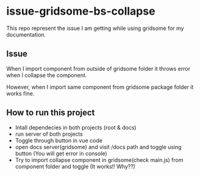 # issue-gridsome-bs-collapse

This repo represent the issue I am getting while using gridsome for my documentation.

## Issue

When I import component from outside of gridsome folder it throws error when I collapse the component.
  
However, when I import same component from gridsome package folder it works fine.

## How to run this project

* Intall dependecies in both projects (root & docs)
* run server of both projects
* Toggle through button in vue code
* open docs server(gridsome) and visit /docs path and toggle using button (You will get error in console)
* Try to import collapse component in gridsome(check main.js) from component folder and toggle (It works!! Why??)
